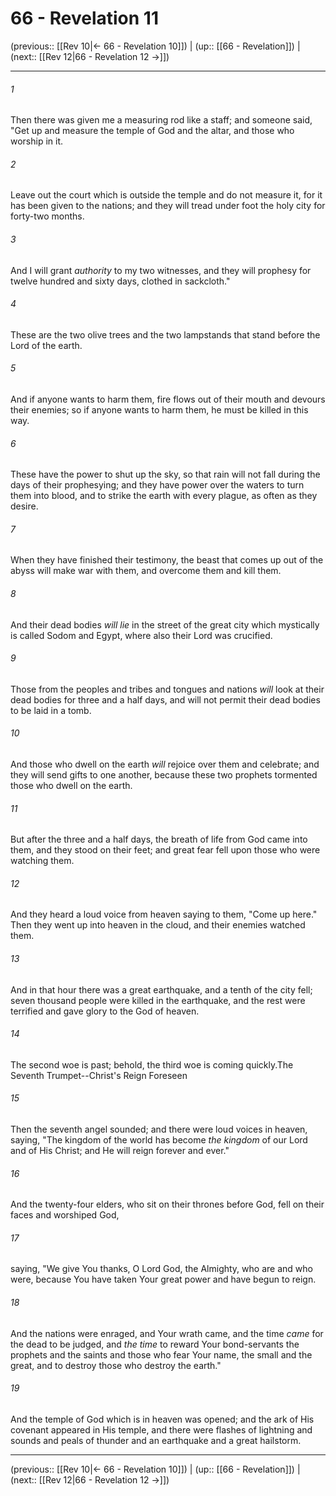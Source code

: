 # 66 - Revelation 11

(previous:: [[Rev 10|← 66 - Revelation 10]]) | (up:: [[66 - Revelation]]) | (next:: [[Rev 12|66 - Revelation 12 →]])

***


###### 1 
Then there was given me a measuring rod like a staff; and someone said, "Get up and measure the temple of God and the altar, and those who worship in it. 

###### 2 
Leave out the court which is outside the temple and do not measure it, for it has been given to the nations; and they will tread under foot the holy city for forty-two months. 

###### 3 
And I will grant _authority_ to my two witnesses, and they will prophesy for twelve hundred and sixty days, clothed in sackcloth." 

###### 4 
These are the two olive trees and the two lampstands that stand before the Lord of the earth. 

###### 5 
And if anyone wants to harm them, fire flows out of their mouth and devours their enemies; so if anyone wants to harm them, he must be killed in this way. 

###### 6 
These have the power to shut up the sky, so that rain will not fall during the days of their prophesying; and they have power over the waters to turn them into blood, and to strike the earth with every plague, as often as they desire. 

###### 7 
When they have finished their testimony, the beast that comes up out of the abyss will make war with them, and overcome them and kill them. 

###### 8 
And their dead bodies _will lie_ in the street of the great city which mystically is called Sodom and Egypt, where also their Lord was crucified. 

###### 9 
Those from the peoples and tribes and tongues and nations _will_ look at their dead bodies for three and a half days, and will not permit their dead bodies to be laid in a tomb. 

###### 10 
And those who dwell on the earth _will_ rejoice over them and celebrate; and they will send gifts to one another, because these two prophets tormented those who dwell on the earth. 

###### 11 
But after the three and a half days, the breath of life from God came into them, and they stood on their feet; and great fear fell upon those who were watching them. 

###### 12 
And they heard a loud voice from heaven saying to them, "Come up here." Then they went up into heaven in the cloud, and their enemies watched them. 

###### 13 
And in that hour there was a great earthquake, and a tenth of the city fell; seven thousand people were killed in the earthquake, and the rest were terrified and gave glory to the God of heaven. 

###### 14 
The second woe is past; behold, the third woe is coming quickly.The Seventh Trumpet--Christ's Reign Foreseen 

###### 15 
Then the seventh angel sounded; and there were loud voices in heaven, saying, "The kingdom of the world has become _the kingdom_ of our Lord and of His Christ; and He will reign forever and ever." 

###### 16 
And the twenty-four elders, who sit on their thrones before God, fell on their faces and worshiped God, 

###### 17 
saying, "We give You thanks, O Lord God, the Almighty, who are and who were, because You have taken Your great power and have begun to reign. 

###### 18 
And the nations were enraged, and Your wrath came, and the time _came_ for the dead to be judged, and _the time_ to reward Your bond-servants the prophets and the saints and those who fear Your name, the small and the great, and to destroy those who destroy the earth." 

###### 19 
And the temple of God which is in heaven was opened; and the ark of His covenant appeared in His temple, and there were flashes of lightning and sounds and peals of thunder and an earthquake and a great hailstorm.

***

(previous:: [[Rev 10|← 66 - Revelation 10]]) | (up:: [[66 - Revelation]]) | (next:: [[Rev 12|66 - Revelation 12 →]])
